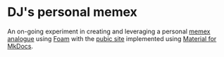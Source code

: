 # DJ's personal memex

An on-going experiment in creating and leveraging a personal [memex analogue](https://en.wikipedia.org/wiki/Memex) using [Foam](https://foambubble.github.io/) with the [pubic site](https://djplaner.github.io/memex/) implemented using [Material for MkDocs](https://squidfunk.github.io/mkdocs-material/).  

 

